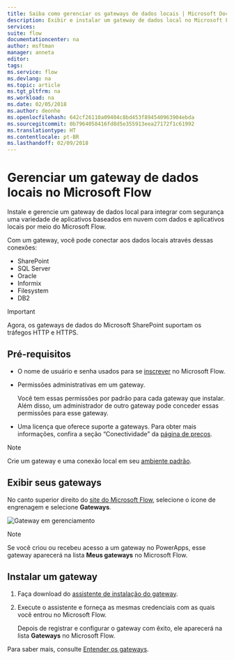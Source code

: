```yaml
---
title: Saiba como gerenciar os gateways de dados locais | Microsoft Docs
description: Exibir e instalar um gateway de dados local no Microsoft Flow
services: 
suite: flow
documentationcenter: na
author: msftman
manager: anneta
editor: 
tags: 
ms.service: flow
ms.devlang: na
ms.topic: article
ms.tgt_pltfrm: na
ms.workload: na
ms.date: 02/05/2018
ms.author: deonhe
ms.openlocfilehash: 642cf26110a09404c8bd453f894540963904ebda
ms.sourcegitcommit: 0b7964058416fd8d5e355913eea27172f1c61992
ms.translationtype: HT
ms.contentlocale: pt-BR
ms.lasthandoff: 02/09/2018
---
```

# <a name="manage-an-on-premises-data-gateway-in-microsoft-flow"></a>Gerenciar um gateway de dados locais no Microsoft Flow

Instale e gerencie um gateway de dados local para integrar com segurança uma variedade de aplicativos baseados em nuvem com dados e aplicativos locais por meio do Microsoft Flow.

Com um gateway, você pode conectar aos dados locais através dessas conexões:

* SharePoint
* SQL Server
* Oracle
* Informix
* Filesystem
* DB2

> [!IMPORTANT]
> Agora, os gateways de dados do Microsoft SharePoint suportam os tráfegos HTTP e HTTPS.


## <a name="prerequisites"></a>Pré-requisitos

* O nome de usuário e senha usados para se [inscrever](sign-up-sign-in.md) no Microsoft Flow.
* Permissões administrativas em um gateway.

  Você tem essas permissões por padrão para cada gateway que instalar. Além disso, um administrador de outro gateway pode conceder essas permissões para esse gateway.
* Uma licença que oferece suporte a gateways. Para obter mais informações, confira a seção “Conectividade” da [página de preços](https://flow.microsoft.com/pricing/).

> [!NOTE]
> Crie um gateway e uma conexão local em seu [ambiente padrão](environments-overview-maker.md).



## <a name="view-your-gateways"></a>Exibir seus gateways

No canto superior direito do [site do Microsoft Flow](https://flow.microsoft.com), selecione o ícone de engrenagem e selecione **Gateways**.

![Gateway em gerenciamento][1]

> [!NOTE]
> Se você criou ou recebeu acesso a um gateway no PowerApps, esse gateway aparecerá na lista **Meus gateways** no Microsoft Flow.



## <a name="install-a-gateway"></a>Instalar um gateway

1. Faça download do [assistente de instalação do gateway](https://go.microsoft.com/fwlink/?LinkID=820580&clcid=0x409).

1. Execute o assistente e forneça as mesmas credenciais com as quais você entrou no Microsoft Flow.

    Depois de registrar e configurar o gateway com êxito, ele aparecerá na lista **Gateways** no Microsoft Flow.

Para saber mais, consulte [Entender os gateways](gateway-reference.md).

<!-- Image references -->
[1]: ./media/manage-gateway/view-gateways.png
